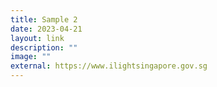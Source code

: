 ```yaml
---
title: Sample 2
date: 2023-04-21
layout: link
description: ""
image: ""
external: https://www.ilightsingapore.gov.sg
---
```

